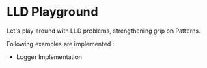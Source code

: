 # LLD Playground

Let's play around with LLD problems, strengthening grip on Patterns. 

Following examples are implemented :
* Logger Implementation
